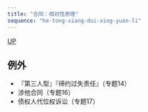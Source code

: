 ```yaml
---
title: "合同：相对性原理"
sequence: "he-tong-xiang-dui-xing-yuan-li"
---
```


[UP](/law/civil-law-index.html)

## 例外

- 『第三人型』『缔约过失责任』（专题14）
- 涉他合同（专题16）
- 债权人代位权诉讼（专题17）
